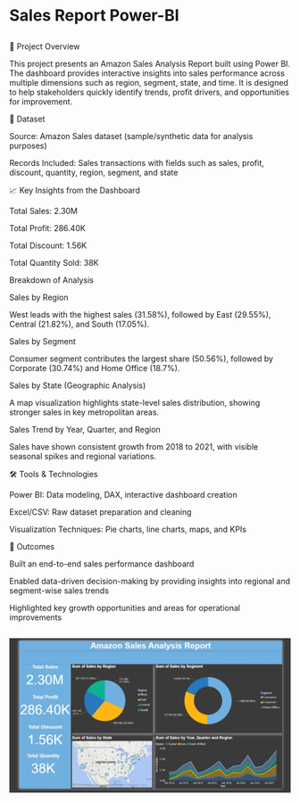 # Sales Report Power-BI

##
🔎 Project Overview

This project presents an Amazon Sales Analysis Report built using Power BI.
The dashboard provides interactive insights into sales performance across multiple dimensions such as region, segment, state, and time. It is designed to help stakeholders quickly identify trends, profit drivers, and opportunities for improvement.

📂 Dataset

Source: Amazon Sales dataset (sample/synthetic data for analysis purposes)

Records Included: Sales transactions with fields such as sales, profit, discount, quantity, region, segment, and state

📈 Key Insights from the Dashboard

Total Sales: 2.30M

Total Profit: 286.40K

Total Discount: 1.56K

Total Quantity Sold: 38K

Breakdown of Analysis

Sales by Region

West leads with the highest sales (31.58%), followed by East (29.55%), Central (21.82%), and South (17.05%).

Sales by Segment

Consumer segment contributes the largest share (50.56%), followed by Corporate (30.74%) and Home Office (18.7%).

Sales by State (Geographic Analysis)

A map visualization highlights state-level sales distribution, showing stronger sales in key metropolitan areas.

Sales Trend by Year, Quarter, and Region

Sales have shown consistent growth from 2018 to 2021, with visible seasonal spikes and regional variations.

🛠 Tools & Technologies

Power BI: Data modeling, DAX, interactive dashboard creation

Excel/CSV: Raw dataset preparation and cleaning

Visualization Techniques: Pie charts, line charts, maps, and KPIs

🚀 Outcomes

Built an end-to-end sales performance dashboard

Enabled data-driven decision-making by providing insights into regional and segment-wise sales trends

Highlighted key growth opportunities and areas for operational improvements


## 

![pic](images1.jpg)
